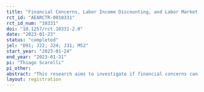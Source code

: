 ```yaml
---
title: "Financial Concerns, Labor Income Discounting, and Labor Market Decisions"
rct_id: "AEARCTR-0010331"
rct_id_num: "10331"
doi: "10.1257/rct.10331-2.0"
date: "2023-01-23"
status: "completed"
jel: "D91; J22; J24; J31; M52"
start_year: "2023-01-24"
end_year: "2023-01-31"
pi: "Thiago Scarelli"
pi_other:
abstract: "This research aims to investigate if financial concerns can affect the workers' choices when facing contracts that differ in the proposed delay between a task and its respective remuneration."
layout: registration
---
```


